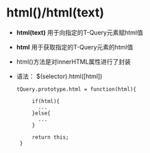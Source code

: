 # html()/html(text)

 - **html(text)** 用于向指定的T-Query元素赋html值

 - **html** 用于获取指定的T-Query元素的html值

 - html()方法是对innerHTML属性进行了封装

 - 语法： $(selector).html([html])

       tQuery.prototype.html = function(html){

            if(html){
              ...
            }else{
              ...  
            }
 
            return this;
        }